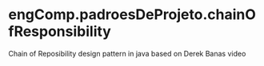 # engComp.padroesDeProjeto.chainOfResponsibility
Chain of Reposibility design pattern in java based on Derek Banas video
